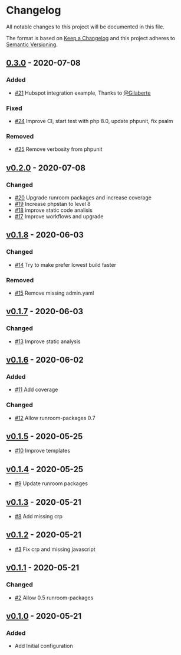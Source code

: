 # Changelog

All notable changes to this project will be documented in this file.

The format is based on [Keep a Changelog](http://keepachangelog.com/en/1.0.0/)
and this project adheres to [Semantic Versioning](http://semver.org/spec/v2.0.0.html).

<!-- changelog-linker -->

## [0.3.0] - 2020-07-08

### Added

- [#21] Hubspot integration example, Thanks to [@Gilaberte]

### Fixed

- [#24] Improve CI, start test with php 8.0, update phpunit, fix psalm

### Removed

- [#25] Remove verbosity from phpunit

## [v0.2.0] - 2020-07-08

### Changed

- [#20] Upgrade runroom packages and increase coverage
- [#19] Increase phpstan to level 8
- [#18] improve static code analisis
- [#17] Improve workflows and upgrade

## [v0.1.8] - 2020-06-03

### Changed

- [#14] Try to make prefer lowest build faster

### Removed

- [#15] Remove missing admin.yaml

## [v0.1.7] - 2020-06-03

### Changed

- [#13] Improve static analysis

## [v0.1.6] - 2020-06-02

### Added

- [#11] Add coverage

### Changed

- [#12] Allow runroom-packages 0.7

## [v0.1.5] - 2020-05-25

- [#10] Improve templates

## [v0.1.4] - 2020-05-25

- [#9] Update runroom packages

## [v0.1.3] - 2020-05-21

- [#8] Add missing crp

## [v0.1.2] - 2020-05-21

- [#3] Fix crp and missing javascript

## [v0.1.1] - 2020-05-21

### Changed

- [#2] Allow 0.5 runroom-packages

## [v0.1.0] - 2020-05-21

### Added

- Add Initial configuration

[v0.1.0]: https://github.com/Runroom/SamplesBundle/compare/0.1.0...v0.1.0
[#2]: https://github.com/Runroom/SamplesBundle/pull/2
[#3]: https://github.com/Runroom/SamplesBundle/pull/3
[v0.1.1]: https://github.com/Runroom/SamplesBundle/compare/v0.1.0...v0.1.1
[#8]: https://github.com/Runroom/SamplesBundle/pull/8
[v0.1.2]: https://github.com/Runroom/SamplesBundle/compare/v0.1.1...v0.1.2
[#9]: https://github.com/Runroom/SamplesBundle/pull/9
[v0.1.4]: https://github.com/Runroom/SamplesBundle/compare/v0.1.3...v0.1.4
[v0.1.3]: https://github.com/Runroom/SamplesBundle/compare/v0.1.2...v0.1.3
[#10]: https://github.com/Runroom/SamplesBundle/pull/10
[v0.1.5]: https://github.com/Runroom/SamplesBundle/compare/v0.1.4...v0.1.5
[#12]: https://github.com/Runroom/SamplesBundle/pull/12
[#11]: https://github.com/Runroom/SamplesBundle/pull/11
[v0.1.6]: https://github.com/Runroom/SamplesBundle/compare/v0.1.5...v0.1.6
[#13]: https://github.com/Runroom/SamplesBundle/pull/13
[v0.1.7]: https://github.com/Runroom/SamplesBundle/compare/v0.1.6...v0.1.7
[#15]: https://github.com/Runroom/SamplesBundle/pull/15
[#14]: https://github.com/Runroom/SamplesBundle/pull/14
[v0.1.8]: https://github.com/Runroom/SamplesBundle/compare/v0.1.7...v0.1.8
[#20]: https://github.com/Runroom/RunroomSamplesBundle/pull/20
[#19]: https://github.com/Runroom/RunroomSamplesBundle/pull/19
[#18]: https://github.com/Runroom/RunroomSamplesBundle/pull/18
[#17]: https://github.com/Runroom/RunroomSamplesBundle/pull/17
[v0.2.0]: https://github.com/Runroom/SamplesBundle/compare/v0.1.8...v0.2.0
[#25]: https://github.com/Runroom/RunroomSamplesBundle/pull/25
[#24]: https://github.com/Runroom/RunroomSamplesBundle/pull/24
[#21]: https://github.com/Runroom/RunroomSamplesBundle/pull/21
[@Gilaberte]: https://github.com/Gilaberte
[0.3.0]: https://github.com/Runroom/SamplesBundle/compare/v0.2.0...0.3.0
